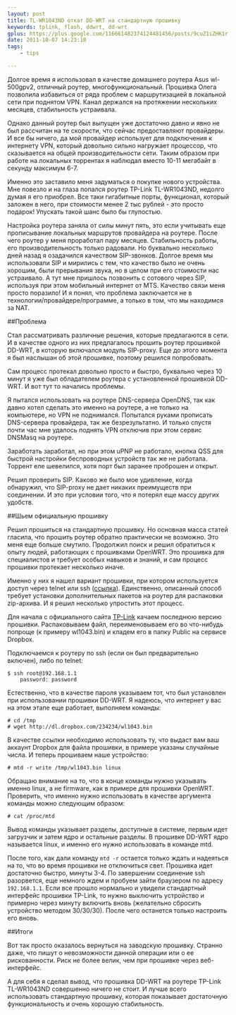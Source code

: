 ```yaml
---
layout: post
title: TL-WR1043ND откат DD-WRT на стандартную прошивку
keywords: tplink, flash, ddwrt, dd-wrt
gplus: https://plus.google.com/116661482374124481456/posts/9cuZ1iZHK1r
date: 2011-10-07 14:23:10
tags:
    - tips

---
```

Долгое время я использовал в качестве домашнего роутера Asus wl-500gpv2, отличный роутер,
многофункциональный. Прошивка Олега позволила избавиться от ряда проблем с маршрутизацией
в локальной сети при поднятом VPN. Канал держался на протяжении нескольких месяцев,
стабильность устраивала.

Однако данный роутер был выпущен уже достаточно давно и явно не был рассчитан на те
скорости, что сейчас предоставляют провайдеры. И все бы ничего, да мой провайдер
использует для подключения к интернету VPN, который довольно сильно нагружает процессор,
что сказывается на общей производительности сети. Таким образом при работе на локальных
торрентах я наблюдал вместо 10-11 мегабайт в секунду максимум 6-7.

Именно это заставило меня задуматься о покупке нового устройства. Мне повезло и на глаза
попался роутер TP-Link TL-WR1043ND, недолго думая я его приобрел. Все таки гигабитные
порты, функционал, который заложен в него, при стоимости менее 2 тыс рублей - это просто
подарок! Упускать такой шанс было бы глупостью.

Настройка роутера заняла от силы минут пять, это если учитывать еще прописывание локальных
маршрутов провайдера на роутере. После чего роутер у меня проработал пару месяцев.
Стабильность работы, его производительность только радовали. Но буквально несколько дней
назад я озадачился качеством SIP-звонков. Долгое время мы использовали SIP и мирились с
тем, что качество было не очень хорошим, были прерывания звука, но в целом при его
стоимости нас устраивало. А тут мне пришлось позвонить с сотового через SIP, используя при
этом мобильный интернет от MTS. Качество связи меня просто поразило! И я понял, что
проблема заключается не в технологии/провайдере/программе, а только в том, что мы
находимся за NAT.

##Проблема

Стал рассматривать различные решения, которые предлагаются в сети. И в качестве одного из
них предлагалось прошить роутер прошивкой DD-WRT, в которую включался модуль SIP-proxy.
Еще до этого момента я был наслышан об этой прошивке, поэтому решился попробовать.

Сам процесс протекал довольно просто и быстро, буквально через 10 минут я уже был
обладателем роутера с установленной прошивкой DD-WRT. И вот тут то начались проблемы.

Я пытался использовать на роутере DNS-сервера OpenDNS, так как давно хотел сделать это
именно на роутере, а не только на компьютере, но VPN не поднимался. Попытался руками
прописать DNS-сервера провайдера, так же безрезультатно. И только спустя почти час мне
удалось поднять VPN отключив при этом сервис DNSMasq на роутере.

Заработать заработал, но при этом uPNP не работало, кнопка QSS для быстрой настройки
беспроводных устройств так же не работала. Торрент еле шевелился, хотя порт был заранее
проброшен и открыт.

Решил проверить SIP. Каково же было мое удивление, когда обнаружил, что SIP-proxy не дает
никаких преимуществ при соединении. И это при условии того, что я потерял еще массу других
удобств.

##Шьем официальную прошивку

Решил прошиться на стандартную прошивку. Но основная масса статей гласила, что прошить
роутер обратно практически не возможно. Это меня еще больше смутило. Продолжил поиск и
решил обратиться к опыту людей, работающих с прошивками OpenWRT. Это прошивка для
специалистов и требует особых навыков и знаний, и сам процесс прошивки протекает несколько
иначе.

Именно у них я нашел вариант прошивки, при котором используется доступ через telnet или
ssh ([ссылка][1]). Единственно, описанный способ требует установки
дополнительных пакетов на роутер для распаковки zip-архива. И я решил несколько упростить
этот процесс.

[1]: http://wiki.openwrt.org/doc/howto/generic.uninstall
    "Back to original firmware - OpenWRT"

Для начала с официального сайта [TP-Link][] качаем последнюю версию прошивки.
Распаковываем файл, переименовываем его во что-нибудь попроще (к примеру wl1043.bin) и
кладем его в папку Public на сервисе Dropbox.

[TP-Link]: http://www.tp-link.com/en/support/download/?model=TL-WR1043ND
    "TL-WR1043ND"

Подключаемся к роутеру по ssh (если он был предварительно включен), либо по telnet:

    $ ssh root@192.168.1.1
        password: password

Естественно, что в качестве пароля указываем тот, что был установлен при использовании
прошивки DD-WRT. Я надеюсь, что интернет у вас на этом этапе еще работает, выполняем
команды:

    # cd /tmp
    # wget http://dl.dropbox.com/234234/wl1043.bin

В качестве ссылки необходимо использовать ту, что выдаст вам ваш аккаунт Dropbox для файла
прошивки, в примере указаны случайные числа. И теперь прошиваем наше устройство:

    # mtd -r write /tmp/wl1043.bin linux

Обращаю внимание на то, что в конце команды нужно указывать именно linux, а не firmware,
как в примере для прошивки OpenWRT. Проверить, что именно нужно использовать в качестве
аргумента команды можно следующим образом:

    # cat /proc/mtd

Вывод команды указывает разделы, доступные в системе, первым идет загрузчик и затем ядро и
остальные разделы.  В прошивке DD-WRT ядро называется linux, и именно его нужно
использовать в команде mtd.

После того, как дали команду `mtd -r` остается только ждать и надеяться на то, что во
время прошивки не отключиться свет. Прошивка идет достаточно быстро, минуты 3-4. По
завершении соединение ssh разорвется, еще немного ждем и пробуем зайти браузером по адресу
`192.168.1.1`. Если все прошло нормально и увидели стандартный интерфейс прошивки TP-Link,
то нужно выключить устройство и примерно через минуту включить вновь (желательно сбросить
устройство методом 30/30/30). После чего останется только настроить его вновь.

##Итоги

Вот так просто оказалось вернуться на заводскую прошивку. Странно даже, что пишут о
невозможности данной операции или о ее рискованности. Риск не более велик, чем при
прошивке через веб-интерфейс.

А для себя я сделал вывод, что прошивка DD-WRT на роутере TP-Link TL-WR1043ND совершенно
ничего не стоит. И лучше всего использовать стандартную прошивку, которая показывает
достаточную функциональность и очень хорошую стабильность.
